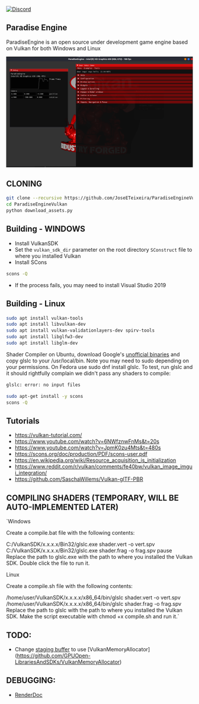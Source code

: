 [![Discord](https://img.shields.io/discord/798876142458109952?logo=Discord "Discord")](https://discord.gg/Xfv3xrxT)

## Paradise Engine

ParadiseEngine is an open source under development game engine based on Vulkan for both Windows and Linux

![Blocky screenshot](doc/screenshot.png)

## CLONING

```bash
git clone --recursive https://github.com/JoseETeixeira/ParadiseEngineVulkan.git
cd ParadiseEngineVulkan
python download_assets.py
```

## Building - WINDOWS

- Install VulkanSDK
- Set the `vulkan_sdk_dir` parameter on the root directory `SConstruct` file to where you installed Vulkan
- Install SCons
```bash
scons -Q
```

- If the process fails, you may need to install Visual Studio 2019

## Building - Linux
```bash
sudo apt install vulkan-tools
sudo apt install libvulkan-dev
sudo apt install vulkan-validationlayers-dev spirv-tools
sudo apt install libglfw3-dev
sudo apt install libglm-dev
```

Shader Compiler
on Ubuntu, download Google's [unofficial binaries](https://github.com/google/shaderc/blob/main/downloads.md) and copy glslc to your /usr/local/bin. Note you may need to sudo depending on your permissions. On Fedora use sudo dnf install glslc. To test, run glslc and it should rightfully complain we didn't pass any shaders to compile:

```bash
glslc: error: no input files
```

```bash
sudo apt-get install -y scons
scons -Q
```


## Tutorials
- https://vulkan-tutorial.com/
- https://www.youtube.com/watch?v=6NWfznwFnMs&t=20s
- https://www.youtube.com/watch?v=JpmK0zu4Mts&t=480s
- https://scons.org/doc/production/PDF/scons-user.pdf
- https://en.wikipedia.org/wiki/Resource_acquisition_is_initialization
- https://www.reddit.com/r/vulkan/comments/fe40bw/vulkan_image_imgui_integration/
- https://github.com/SaschaWillems/Vulkan-glTF-PBR

## COMPILING SHADERS (TEMPORARY, WILL BE AUTO-IMPLEMENTED LATER)

`Windows

Create a compile.bat file with the following contents:

C:/VulkanSDK/x.x.x.x/Bin32/glslc.exe shader.vert -o vert.spv
C:/VulkanSDK/x.x.x.x/Bin32/glslc.exe shader.frag -o frag.spv
pause
Replace the path to glslc.exe with the path to where you installed the Vulkan SDK. Double click the file to run it.

Linux

Create a compile.sh file with the following contents:

/home/user/VulkanSDK/x.x.x.x/x86_64/bin/glslc shader.vert -o vert.spv
/home/user/VulkanSDK/x.x.x.x/x86_64/bin/glslc shader.frag -o frag.spv
Replace the path to glslc with the path to where you installed the Vulkan SDK. Make the script executable with chmod +x compile.sh and run it.`

## TODO:
- Change [staging buffer](https://vulkan-tutorial.com/en/Vertex_buffers/Staging_buffer) to use [VulkanMemoryAllocator] (https://github.com/GPUOpen-LibrariesAndSDKs/VulkanMemoryAllocator)

## DEBUGGING:

- [RenderDoc](https://renderdoc.org/)